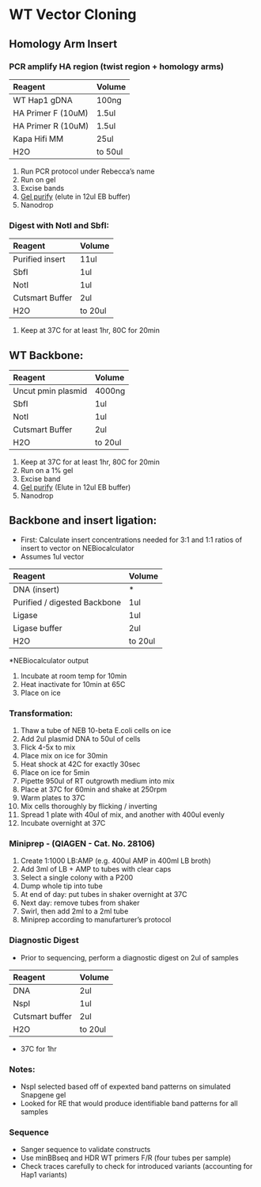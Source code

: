 # WT Vector Cloning 

## Homology Arm Insert

### PCR amplify HA region (twist region + homology arms)

| Reagent | Volume |
| :--- | :--- |
| WT Hap1 gDNA	| 100ng |
| HA Primer F (10uM)	| 1.5ul |
| HA Primer R (10uM)	| 1.5ul |
| Kapa Hifi MM |	25ul |
| H2O	| to 50ul |

1.	Run PCR protocol under Rebecca’s name 
2.	Run on gel
3.	Excise bands 
4.	[Gel purify](https://github.com/vb9Sanger/5-UTR-SGE/blob/main/WetLab_Protocols/gel_purification.md) (elute in 12ul EB buffer) 
5.	Nanodrop 

### Digest with NotI and SbfI:

| Reagent | Volume |
| :--- | :--- |
| Purified insert |	11ul |
| SbfI	| 1ul |
|NotI |	1ul |
|Cutsmart Buffer |	2ul |
|H2O |	to 20ul |

1.	Keep at 37C for at least 1hr, 80C for 20min



## WT Backbone:

| Reagent | Volume |
| :--- | :--- |
| Uncut pmin plasmid |	4000ng |
| SbfI	| 1ul |
| NotI |	1ul |
| Cutsmart Buffer |	2ul |
| H2O |	to 20ul |

1.	Keep at 37C for at least 1hr, 80C for 20min
2.	Run on a 1% gel 
3.	Excise band 
4.	[Gel purify](https://github.com/vb9Sanger/5-UTR-SGE/blob/main/WetLab_Protocols/gel_purification.md) (Elute in 12ul EB buffer)
5.	Nanodrop


## Backbone and insert ligation: 

* First: Calculate insert concentrations needed for 3:1 and 1:1 ratios of insert to vector on NEBiocalculator 
* Assumes 1ul vector 

| Reagent | Volume |
| :--- | :--- |
|DNA (insert)	| * |
|Purified / digested Backbone |	1ul |
| Ligase |	1ul |
| Ligase buffer |	2ul | 
| H2O	| to 20ul |

*NEBiocalculator output 

1.	Incubate at room temp for 10min 
2.	Heat inactivate for 10min at 65C
3.	Place on ice 


### Transformation: 

1. Thaw a tube of NEB 10-beta E.coli cells on ice
2. Add 2ul plasmid DNA to 50ul of cells
3. Flick 4-5x to mix
4. Place mix on ice for 30min
5. Heat shock at 42C for exactly 30sec
6. Place on ice for 5min
7. Pipette 950ul of RT outgrowth medium into mix
8. Place at 37C for 60min and shake at 250rpm
9. Warm plates to 37C
10. Mix cells thoroughly by flicking / inverting
11. Spread 1 plate with 40ul of mix, and another with 400ul evenly
12. Incubate overnight at 37C

### Miniprep - (QIAGEN - Cat. No. 28106)

1. Create 1:1000 LB:AMP (e.g. 400ul AMP in 400ml LB broth)
2. Add 3ml of LB + AMP to tubes with clear caps
3. Select a single colony with a P200
4. Dump whole tip into tube
5. At end of day: put tubes in shaker overnight at 37C
6. Next day: remove tubes from shaker
7. Swirl, then add 2ml to a 2ml tube 
8. Miniprep according to manufarturer’s protocol

  
### Diagnostic Digest 
* Prior to sequencing, perform a diagnostic digest on 2ul of samples 

| Reagent | Volume |
| :--- | :--- |
| DNA	| 2ul |
| NspI	| 1ul |
| Cutsmart buffer |	2ul |
| H2O	| to 20ul |
* 37C for 1hr

### Notes:
* NspI selected based off of expexted band patterns on simulated Snapgene gel
* Looked for RE that would produce identifiable band patterns for all samples 

### Sequence 
* Sanger sequence to validate constructs
* Use minBBseq and HDR WT primers F/R (four tubes per sample)
* Check traces carefully to check for introduced variants (accounting for Hap1 variants)




